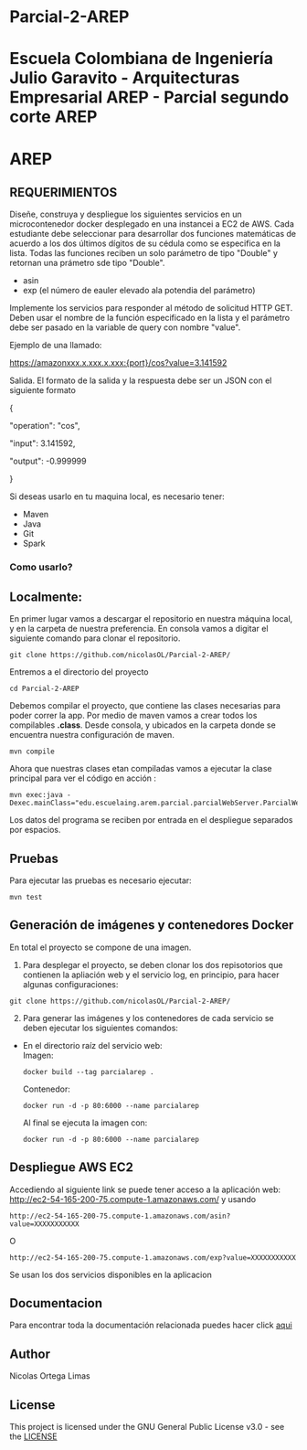 # Parcial-2-AREP
# Escuela Colombiana de Ingeniería Julio Garavito - Arquitecturas Empresarial AREP - Parcial segundo corte AREP
# AREP
## REQUERIMIENTOS
Diseñe, construya y despliegue los siguientes servicios en un microcontenedor docker desplegado en una instancei a EC2 de AWS. Cada estudiante debe seleccionar para desarrollar dos funciones matemáticas de acuerdo a los dos últimos dígitos de su cédula como se especifica en la lista. Todas las funciones reciben un solo parámetro de tipo "Double" y retornan una prámetro sde tipo "Double".

* asin
* exp (el número de eauler elevado ala potendia del parámetro)

Implemente los servicios para responder al método de solicitud HTTP GET. Deben usar el nombre de la función especificado en la lista y el parámetro debe ser pasado en la variable de query con nombre "value".

Ejemplo de una llamado:

https://amazonxxx.x.xxx.x.xxx:{port}/cos?value=3.141592


Salida. El formato de la salida y la respuesta debe ser un JSON con el siguiente formato

{

 "operation": "cos",

 "input":  3.141592,

 "output":  -0.999999

}

  
  Si deseas usarlo en tu maquina local, es necesario tener:
  
  * Maven 
  * Java 
  * Git
  * Spark  

 ### Como usarlo?
  ## Localmente:
  En primer lugar vamos a descargar el repositorio en nuestra máquina local, y en la carpeta de 
nuestra preferencia. En consola vamos a digitar el siguiente comando para clonar el repositorio.

```
git clone https://github.com/nicolasOL/Parcial-2-AREP/
```

Entremos a el directorio del proyecto

```
cd Parcial-2-AREP
```

Debemos compilar el proyecto, que contiene las clases necesarias para poder correr la app. Por medio de maven vamos a crear todos los compilables **.class**. Desde consola, y ubicados en la carpeta donde se encuentra nuestra configuración de maven.

```
mvn compile
```

Ahora que nuestras clases etan compiladas vamos a ejecutar la clase principal para
ver el código en acción :

```
mvn exec:java -Dexec.mainClass="edu.escuelaing.arem.parcial.parcialWebServer.ParcialWebServer"
```
Los datos del programa se reciben por entrada en el despliegue separados por espacios.
   
## Pruebas   
Para ejecutar las pruebas es necesario ejecutar:
```
mvn test
```     
 ## Generación de imágenes y contenedores Docker 
 En total el proyecto se compone de una imagen.
 1. Para desplegar el proyecto, se deben clonar los dos repisotorios que contienen la apliación web y el servicio log, en principio, para hacer algunas configuraciones:
   ```
   git clone https://github.com/nicolasOL/Parcial-2-AREP/
   ```
 
 2. Para generar las imágenes y los contenedores de cada servicio se deben ejecutar los siguientes comandos:                                                     
  - En el directorio raíz del servicio web:                                                                                     
    Imagen:
    ```
    docker build --tag parcialarep .
    ```
    Contenedor:
    ```
    docker run -d -p 80:6000 --name parcialarep
    ```                                                 
    Al final se ejecuta la imagen con:
      ```
      docker run -d -p 80:6000 --name parcialarep
      ```

 ## Despliegue AWS EC2
 Accediendo al siguiente link se puede tener acceso a la aplicación web:                                                       
 http://ec2-54-165-200-75.compute-1.amazonaws.com/
 y usando 
 ```
http://ec2-54-165-200-75.compute-1.amazonaws.com/asin?value=XXXXXXXXXXX
``` 
O
 ```
http://ec2-54-165-200-75.compute-1.amazonaws.com/exp?value=XXXXXXXXXXX
```
Se usan los dos servicios disponibles en la aplicacion

 

## Documentacion
  
Para encontrar toda la documentación relacionada puedes hacer click [aqui](https://github.com/nicolasOL/Parcial-2-AREP/blob/main/LICENSE.txt)
  
  ## Author
  
  Nicolas Ortega Limas
  
  ## License
  
  This project is licensed under the GNU General Public License v3.0 - see the [LICENSE](https://github.com/nicolasOL/Parcial-2-AREP/blob/main/LICENSE.txt)
